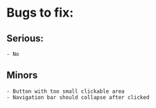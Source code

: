 # Bugs to fix:

## Serious: 
	- No

## Minors
	- Button with too small clickable area
	- Navigation bar should collapse after clicked

